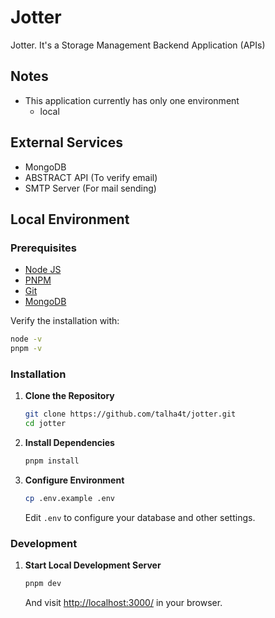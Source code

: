 # Jotter

Jotter. It's a Storage Management Backend Application (APIs)

## Notes

- This application currently has only one environment
    - local

## External Services

- MongoDB
- ABSTRACT API (To verify email)
- SMTP Server (For mail sending)

## Local Environment

### Prerequisites

- [Node JS](https://nodejs.org/en)
- [PNPM](https://pnpm.io)
- [Git](https://git-scm.com)
- [MongoDB](https://www.mongodb.com)

Verify the installation with:

```bash
node -v
pnpm -v
```

### Installation

1. **Clone the Repository**

    ```bash
    git clone https://github.com/talha4t/jotter.git
    cd jotter
    ```

2. **Install Dependencies**

    ```bash
    pnpm install
    ```

3. **Configure Environment**

    ```bash
    cp .env.example .env
    ```

    Edit `.env` to configure your database and other settings.

### Development

1. **Start Local Development Server**

    ```bash
    pnpm dev
    ```

    And visit [http://localhost:3000/](http://localhost:3000/) in your browser.
